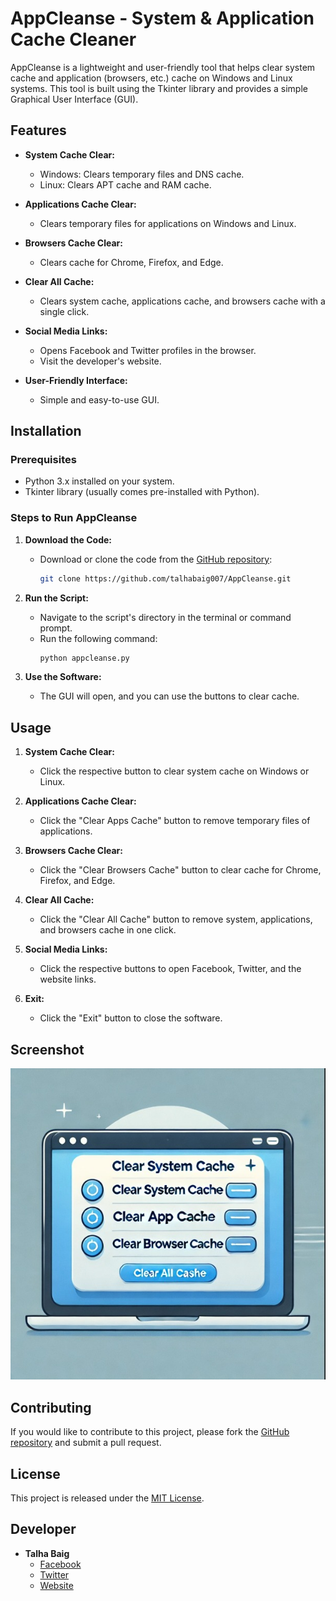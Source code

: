 # AppCleanse - System & Application Cache Cleaner

AppCleanse is a lightweight and user-friendly tool that helps clear system cache and application (browsers, etc.) cache on Windows and Linux systems. This tool is built using the Tkinter library and provides a simple Graphical User Interface (GUI).

## Features

- **System Cache Clear:**
  - Windows: Clears temporary files and DNS cache.
  - Linux: Clears APT cache and RAM cache.

- **Applications Cache Clear:**
  - Clears temporary files for applications on Windows and Linux.

- **Browsers Cache Clear:**
  - Clears cache for Chrome, Firefox, and Edge.

- **Clear All Cache:**
  - Clears system cache, applications cache, and browsers cache with a single click.

- **Social Media Links:**
  - Opens Facebook and Twitter profiles in the browser.
  - Visit the developer's website.

- **User-Friendly Interface:**
  - Simple and easy-to-use GUI.

## Installation

### Prerequisites
- Python 3.x installed on your system.
- Tkinter library (usually comes pre-installed with Python).

### Steps to Run AppCleanse

1. **Download the Code:**
   - Download or clone the code from the [GitHub repository](https://github.com/talhabaig007/AppCleanse):
     ```bash
     git clone https://github.com/talhabaig007/AppCleanse.git
     ```

2. **Run the Script:**
   - Navigate to the script's directory in the terminal or command prompt.
   - Run the following command:
     ```bash
     python appcleanse.py
     ```

3. **Use the Software:**
   - The GUI will open, and you can use the buttons to clear cache.

## Usage

1. **System Cache Clear:**
   - Click the respective button to clear system cache on Windows or Linux.

2. **Applications Cache Clear:**
   - Click the "Clear Apps Cache" button to remove temporary files of applications.

3. **Browsers Cache Clear:**
   - Click the "Clear Browsers Cache" button to clear cache for Chrome, Firefox, and Edge.

4. **Clear All Cache:**
   - Click the "Clear All Cache" button to remove system, applications, and browsers cache in one click.

5. **Social Media Links:**
   - Click the respective buttons to open Facebook, Twitter, and the website links.

6. **Exit:**
   - Click the "Exit" button to close the software.

## Screenshot

![AppCleanse Screenshot](screenshot.jpeg) <!-- Add a screenshot if available -->

## Contributing

If you would like to contribute to this project, please fork the [GitHub repository](https://github.com/talhabaig007/AppCleanse) and submit a pull request.

## License

This project is released under the [MIT License](LICENSE).

## Developer

- **Talha Baig**
  - [Facebook](https://www.facebook.com/p/Talha-Baig-100063795712836/)
  - [Twitter](https://twitter.com/talhabaig007/)
  - [Website](https://talhabaig.exploreeverything.blog/)
